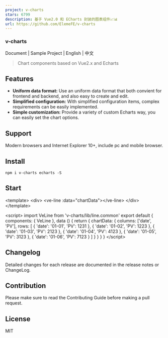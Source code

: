 ```yaml
---
project: v-charts
stars: 6799
description: 基于 Vue2.0 和 ECharts 封装的图表组件📈📊
url: https://github.com/ElemeFE/v-charts
---
```


### v-charts

Document | Sample Project | English | 中文

> Chart components based on Vue2.x and Echarts

Features
--------

-   **Uniform data format:** Use an uniform data format that both convient for frontend and backend, and also easy to create and edit.
-   **Simplified configuration:** With simplified configuration items, complex requirements can be easily implemented.
-   **Simple customization:** Provide a variety of custom Echarts way, you can easily set the chart options.

Support
-------

Modern browsers and Internet Explorer 10+, include pc and mobile browser.

Install
-------

```
npm i v-charts echarts -S
```

Start
-----

<template\>
  <div\>
    <ve-line :data\="chartData"\></ve-line\>
  </div\>
</template\>

<script\>
import VeLine from 'v-charts/lib/line.common'
export default {
  components: { VeLine },
  data () {
    return {
      chartData: {
        columns: \['date', 'PV'\],
        rows: \[
          { 'date': '01-01', 'PV': 1231 },
          { 'date': '01-02', 'PV': 1223 },
          { 'date': '01-03', 'PV': 2123 },
          { 'date': '01-04', 'PV': 4123 },
          { 'date': '01-05', 'PV': 3123 },
          { 'date': '01-06', 'PV': 7123 }
        \]
      }
    }
  }
}
</script\>

Changelog
---------

Detailed changes for each release are documented in the release notes or ChangeLog.

Contribution
------------

Please make sure to read the Contributing Guide before making a pull request.

License
-------

MIT
